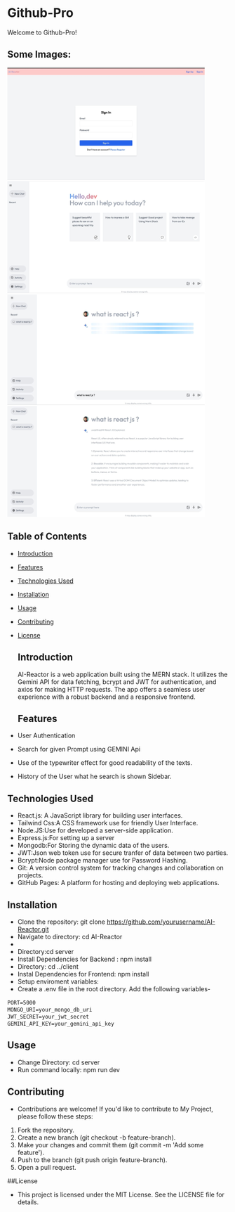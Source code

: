 # Github-Pro
Welcome to Github-Pro!
## Some Images:
<img width="450px" src="https://github.com/Prakharpandey007/AI_Reactor/blob/master/AI_Reactor/client/src/assets/auth.jpeg"/>
<img width="450px" src="https://github.com/Prakharpandey007/AI_Reactor/blob/master/AI_Reactor/client/src/assets/home.jpeg"/>
<img width="450px" src="https://github.com/Prakharpandey007/AI_Reactor/blob/master/AI_Reactor/client/src/assets/type.jpeg"/>
<img width="450px" src="https://github.com/Prakharpandey007/AI_Reactor/blob/master/AI_Reactor/client/src/assets/output.jpeg"/>

## Table of Contents
- [Introduction](#introduction)
- [Features](#features)
- [Technologies Used](#technologies-used)
- [Installation](#installation)
- [Usage](#usage)
- [Contributing](#contributing)
- [License](#license)
  
  ## Introduction
  AI-Reactor is a web application built using the MERN stack. It utilizes the Gemini API for data fetching, bcrypt and JWT for authentication, and axios for making HTTP requests. The app offers a seamless user experience with a robust backend and a responsive frontend.

  ## Features
 - User Authentication
 - Search for given Prompt using GEMINI Api
 - Use of the typewriter effect for good readability of the texts.
 - History of the User what he search is shown Sidebar.

## Technologies Used
- React.js: A JavaScript library for building user interfaces.
- Tailwind Css:A CSS framework use for friendly User Interface.
- Node.JS:Use for developed a server-side application.
- Express.js:For setting up a server
- Mongodb:For Storing the dynamic data of the users.
- JWT:Json web token use for secure tranfer of data between two parties.
- Bcrypt:Node package manager use for Password Hashing.
- Git: A version control system for tracking changes and collaboration on projects.
- GitHub Pages: A platform for hosting and deploying web applications.

## Installation
- Clone the repository:  git clone https://github.com/yourusername/AI-Reactor.git
- Navigate to directory: cd AI-Reactor
- 
- Directory:cd server
- Install Dependencies for Backend :  npm install
- Directory: cd ../client
- Instal Dependencies for Frontend: npm install
- Setup enviroment variables:
- Create a .env file in the root directory.
Add the following variables-
```
PORT=5000
MONGO_URI=your_mongo_db_uri
JWT_SECRET=your_jwt_secret
GEMINI_API_KEY=your_gemini_api_key

```
## Usage
- Change Directory: cd server
- Run command locally: npm run dev 

## Contributing
- Contributions are welcome! If you'd like to contribute to My Project, please follow these steps:
1. Fork the repository.
2. Create a new branch (git checkout -b feature-branch).
3. Make your changes and commit them (git commit -m 'Add some feature').
4. Push to the branch (git push origin feature-branch).
5. Open a pull request.
   
##License
- This project is licensed under the MIT License. See the LICENSE file for details.
